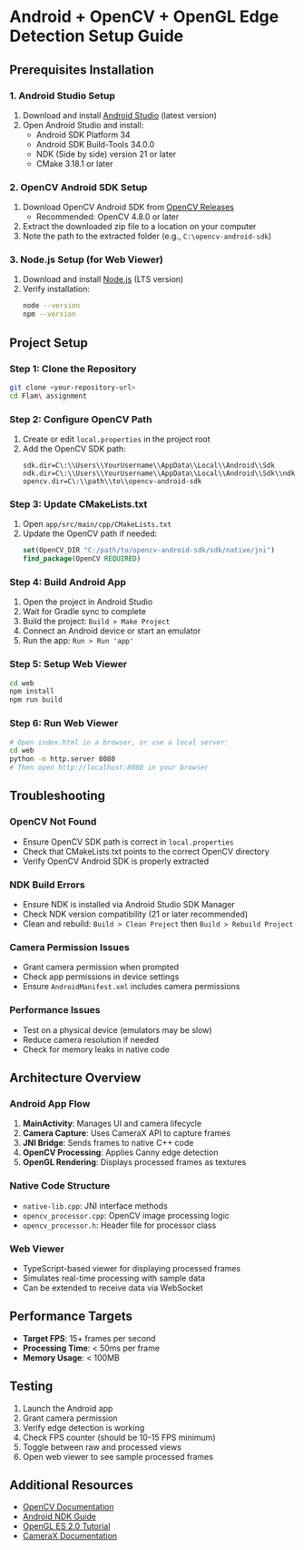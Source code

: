 # Android + OpenCV + OpenGL Edge Detection Setup Guide

## Prerequisites Installation

### 1. Android Studio Setup
1. Download and install [Android Studio](https://developer.android.com/studio) (latest version)
2. Open Android Studio and install:
   - Android SDK Platform 34
   - Android SDK Build-Tools 34.0.0
   - NDK (Side by side) version 21 or later
   - CMake 3.18.1 or later

### 2. OpenCV Android SDK Setup
1. Download OpenCV Android SDK from [OpenCV Releases](https://opencv.org/releases/)
   - Recommended: OpenCV 4.8.0 or later
2. Extract the downloaded zip file to a location on your computer
3. Note the path to the extracted folder (e.g., `C:\opencv-android-sdk`)

### 3. Node.js Setup (for Web Viewer)
1. Download and install [Node.js](https://nodejs.org/) (LTS version)
2. Verify installation:
   ```bash
   node --version
   npm --version
   ```

## Project Setup

### Step 1: Clone the Repository
```bash
git clone <your-repository-url>
cd Flam\ assignment
```

### Step 2: Configure OpenCV Path
1. Create or edit `local.properties` in the project root
2. Add the OpenCV SDK path:
   ```properties
   sdk.dir=C\:\\Users\\YourUsername\\AppData\\Local\\Android\\Sdk
   ndk.dir=C\:\\Users\\YourUsername\\AppData\\Local\\Android\\Sdk\\ndk\\21.4.7075529
   opencv.dir=C\:\\path\\to\\opencv-android-sdk
   ```

### Step 3: Update CMakeLists.txt
1. Open `app/src/main/cpp/CMakeLists.txt`
2. Update the OpenCV path if needed:
   ```cmake
   set(OpenCV_DIR "C:/path/to/opencv-android-sdk/sdk/native/jni")
   find_package(OpenCV REQUIRED)
   ```

### Step 4: Build Android App
1. Open the project in Android Studio
2. Wait for Gradle sync to complete
3. Build the project: `Build > Make Project`
4. Connect an Android device or start an emulator
5. Run the app: `Run > Run 'app'`

### Step 5: Setup Web Viewer
```bash
cd web
npm install
npm run build
```

### Step 6: Run Web Viewer
```bash
# Open index.html in a browser, or use a local server:
cd web
python -m http.server 8080
# Then open http://localhost:8080 in your browser
```

## Troubleshooting

### OpenCV Not Found
- Ensure OpenCV SDK path is correct in `local.properties`
- Check that CMakeLists.txt points to the correct OpenCV directory
- Verify OpenCV Android SDK is properly extracted

### NDK Build Errors
- Ensure NDK is installed via Android Studio SDK Manager
- Check NDK version compatibility (21 or later recommended)
- Clean and rebuild: `Build > Clean Project` then `Build > Rebuild Project`

### Camera Permission Issues
- Grant camera permission when prompted
- Check app permissions in device settings
- Ensure `AndroidManifest.xml` includes camera permissions

### Performance Issues
- Test on a physical device (emulators may be slow)
- Reduce camera resolution if needed
- Check for memory leaks in native code

## Architecture Overview

### Android App Flow
1. **MainActivity**: Manages UI and camera lifecycle
2. **Camera Capture**: Uses CameraX API to capture frames
3. **JNI Bridge**: Sends frames to native C++ code
4. **OpenCV Processing**: Applies Canny edge detection
5. **OpenGL Rendering**: Displays processed frames as textures

### Native Code Structure
- `native-lib.cpp`: JNI interface methods
- `opencv_processor.cpp`: OpenCV image processing logic
- `opencv_processor.h`: Header file for processor class

### Web Viewer
- TypeScript-based viewer for displaying processed frames
- Simulates real-time processing with sample data
- Can be extended to receive data via WebSocket

## Performance Targets
- **Target FPS**: 15+ frames per second
- **Processing Time**: < 50ms per frame
- **Memory Usage**: < 100MB

## Testing
1. Launch the Android app
2. Grant camera permission
3. Verify edge detection is working
4. Check FPS counter (should be 10-15 FPS minimum)
5. Toggle between raw and processed views
6. Open web viewer to see sample processed frames

## Additional Resources
- [OpenCV Documentation](https://docs.opencv.org/)
- [Android NDK Guide](https://developer.android.com/ndk/guides)
- [OpenGL ES 2.0 Tutorial](https://developer.android.com/training/graphics/opengl)
- [CameraX Documentation](https://developer.android.com/training/camerax)



